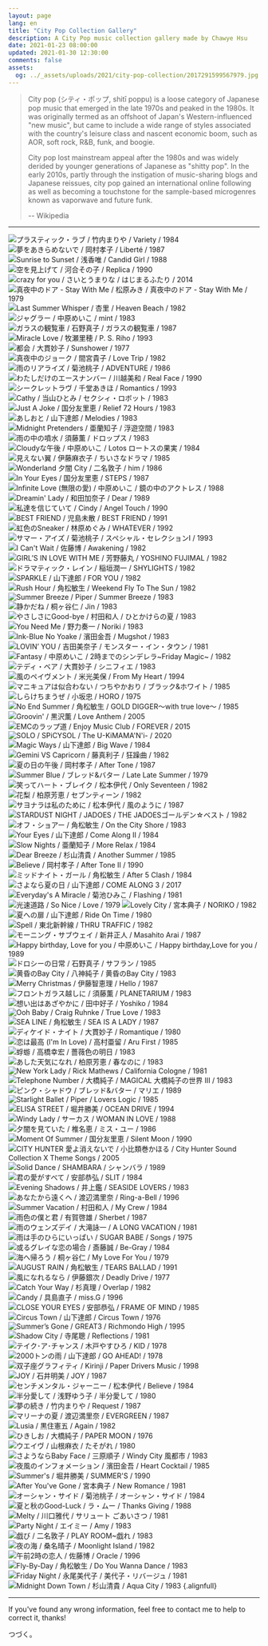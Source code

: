 ```yaml
---
layout: page
lang: en
title: "City Pop Collection Gallery"
description: A City Pop music collection gallery made by Chawye Hsu
date: 2021-01-23 08:00:00
updated: 2021-01-30 12:30:00
comments: false
assets:
  og: ../_assets/uploads/2021/city-pop-collection/2017291599567979.jpg
---
```


> City pop (シティ・ポップ, shitī poppu) is a loose category of Japanese pop music
> that emerged in the late 1970s and peaked in the 1980s. It was originally termed
> as an offshoot of Japan's Western-influenced "new music", but came to include a
> wide range of styles associated with the country's leisure class and nascent
> economic boom, such as AOR, soft rock, R&B, funk, and boogie.
> 
> City pop lost mainstream appeal after the 1980s and was widely derided by younger
> generations of Japanese as "shitty pop". In the early 2010s, partly through the
> instigation of music-sharing blogs and Japanese reissues, city pop gained an
> international online following as well as becoming a touchstone for the
> sample-based microgenres known as vaporwave and future funk.
> 
> -- Wikipedia

---

![プラスティック・ラブ / 竹内まりや / Variety / 1984](../_assets/uploads/2021/city-pop-collection/2017291599567979.jpg)
![夢をあきらめないで / 岡村孝子 / Liberté / 1987](../_assets/uploads/2021/city-pop-collection/314579307181533047502594.jpg)
![Sunrise to Sunset / 浅香唯 / Candid Girl / 1988](../_assets/uploads/2021/city-pop-collection/3566781259138562.jpg)
![空を見上げて / 河合その子 / Replica / 1990](../_assets/uploads/2021/city-pop-collection/3651831263883865.jpg)
![crazy for you / さいとうまりな / はじまるふたり / 2014](../_assets/uploads/2021/city-pop-collection/5052811516505281.jpg)
![真夜中のドア - Stay With Me / 松原みき / 真夜中のドア - Stay With Me / 1979](../_assets/uploads/2021/city-pop-collection/56437151480656801.jpg)
![Last Summer Whisper / 杏里 / Heaven Beach / 1982](../_assets/uploads/2021/city-pop-collection/3545451257832145.jpg)
![ジャグラー / 中原めいこ / mint / 1983](../_assets/uploads/2021/city-pop-collection/5257401341395836.jpg)
![ガラスの観覧車 / 石野真子 / ガラスの観覧車 / 1987](../_assets/uploads/2021/city-pop-collection/956347295320534643.jpg)
![Miracle Love / 牧瀬里穂 / P. S. Riho / 1993](../_assets/uploads/2021/city-pop-collection/3468554634594230523.jpg)
![都会 / 大貫妙子 / Sunshower / 1977](../_assets/uploads/2021/city-pop-collection/3784311272269858.jpg)
![真夜中のジョーク / 間宮貴子 / Love Trip / 1982](../_assets/uploads/2021/city-pop-collection/21002849541456824307.jpg)
![雨のリアライズ / 菊池桃子 / ADVENTURE / 1986](../_assets/uploads/2021/city-pop-collection/3537061335345304.jpg)
![わたしだけのエースナンバー / 川越美和 / Real Face / 1990](../_assets/uploads/2021/city-pop-collection/5114991336032766.jpg)
![シークレットラヴ / 千堂あきほ / Romantics / 1993](../_assets/uploads/2021/city-pop-collection/4705072361370507237.jpg)
![Cathy / 当山ひとみ / セクシィ・ロボット / 1983](../_assets/uploads/2021/city-pop-collection/17738741031501669704.jpg)
![Just A Joke / 国分友里恵 / Relief 72 Hours / 1983](../_assets/uploads/2021/city-pop-collection/21002848161456818245.jpg)
![あしおと / 山下達郎 / Melodies / 1983](../_assets/uploads/2021/city-pop-collection/3045001497869440.jpg)
![Midnight Pretenders / 亜蘭知子 / 浮遊空間 / 1983](../_assets/uploads/2021/city-pop-collection/21027782021586524113.jpg)
![雨の中の噴水 / 須藤薫 / ドロップス / 1983](../_assets/uploads/2021/city-pop-collection/16284004741428400474.jpg)
![Cloudyな午後 / 中原めいこ / Lotos ロートスの果実 / 1984](../_assets/uploads/2021/city-pop-collection/5257411341395844.jpg)
![見えない翼 / 伊藤麻衣子 / ちいさなドラマ / 1985](../_assets/uploads/2021/city-pop-collection/4150471291800882.jpg)
![Wonderland 夕闇 City / 二名敦子 / him / 1986](../_assets/uploads/2021/city-pop-collection/21002878781457321160.jpg)
![In Your Eyes / 国分友里恵 / STEPS / 1987](../_assets/uploads/2021/city-pop-collection/9070501405907050.jpg)
![Infinite Love (無限の愛) / 中原めいこ / 鏡の中のアクトレス / 1988](../_assets/uploads/2021/city-pop-collection/5257911341455114.jpg)
![Dreamin' Lady / 和田加奈子 / Dear / 1989](../_assets/uploads/2021/city-pop-collection/4668491316497691.jpg)
![私達を信じていて / Cindy / Angel Touch / 1990](../_assets/uploads/2021/city-pop-collection/21002848741456820737.jpg)
![BEST FRIEND / 児島未散 / BEST FRIEND / 1991](../_assets/uploads/2021/city-pop-collection/2703309411370330941.jpg)
![虹色のSneaker / 林原めぐみ / WHATEVER / 1992](../_assets/uploads/2021/city-pop-collection/3675021265253450.jpg)
![サマー・アイズ / 菊池桃子 / スペシャル・セレクションI / 1993](../_assets/uploads/2021/city-pop-collection/3536641401419808.jpg)
![I Can't Wait / 佐藤博 / Awakening / 1982](../_assets/uploads/2021/city-pop-collection/21002348161539303944.jpg)
![GIRL’S IN LOVE WITH ME / 芳野藤丸 / YOSHINO FUJIMAL / 1982](../_assets/uploads/2021/city-pop-collection/3828641275291055.jpg)
![ドラマティック・レイン / 稲垣潤一 / SHYLIGHTS / 1982](../_assets/uploads/2021/city-pop-collection/4157081292225009.jpg)
![SPARKLE / 山下達郎 / FOR YOU / 1982](../_assets/uploads/2021/city-pop-collection/59783774883702921504150395.jpg)
![Rush Hour / 角松敏生 / Weekend Fly To The Sun / 1982](../_assets/uploads/2021/city-pop-collection/3270841598724415.jpg)
![Summer Breeze / Piper / Summer Breeze / 1983](../_assets/uploads/2021/city-pop-collection/21002848921576814455.jpg)
![静かだね / 桐ヶ谷仁 / Jin / 1983](../_assets/uploads/2021/city-pop-collection/5774427874327831517810916.jpg)
![やさしさにGood-bye / 村田和人 / ひとかけらの夏 / 1983](../_assets/uploads/2021/city-pop-collection/19995681499056186.jpg)
![You Need Me / 野力奏一 / Noriki / 1983](../_assets/uploads/2021/city-pop-collection/21002833141589609372.jpg)
![Ink-Blue No Yoake / 濱田金吾 / Mugshot / 1983](../_assets/uploads/2021/city-pop-collection/21002064041443006067.jpg)
![LOVIN’ YOU / 吉田美奈子 / モンスター・イン・タウン / 1981](../_assets/uploads/2021/city-pop-collection/4222781296096979.jpg)
![Fantasy / 中原めいこ / 2時までのシンデレラ~Friday Magic~ / 1982](../_assets/uploads/2021/city-pop-collection/5257381341395618.jpg)
![テディ・ベア / 大貫妙子 / シニフィエ / 1983](../_assets/uploads/2021/city-pop-collection/3361051507998364.jpg)
![風のペイヴメント / 米光美保 / From My Heart / 1994](../_assets/uploads/2021/city-pop-collection/4664951316403972.jpg)
![マニキュアは似合わない / つちやかおり / ブラック&ホワイト / 1985](../_assets/uploads/2021/city-pop-collection/67031841506430768.jpg)
![しらけちまうぜ / 小坂忠 / HORO / 1975](../_assets/uploads/2021/city-pop-collection/59839880791917721504234303.jpg)
![No End Summer / 角松敏生 / GOLD DIGGER～with true love～ / 1985](../_assets/uploads/2021/city-pop-collection/5967698214508971504081657.jpg)
![Groovin' / 黒沢薫 / Love Anthem / 2005](../_assets/uploads/2021/city-pop-collection/200356200706281122222184.jpg)
![EMCのラップ道 / Enjoy Music Club / FOREVER / 2015](../_assets/uploads/2021/city-pop-collection/4740221468474023.jpg)
![SOLO / SPiCYSOL / The U-KiMAMA'N'i- / 2020](../_assets/uploads/2021/city-pop-collection/54313581583412418.jpg)
![Magic Ways / 山下達郎 / Big Wave / 1984](../_assets/uploads/2021/city-pop-collection/3045021507701978.jpg)
![Gemini VS Capricorn / 藤真利子 / 狂躁曲 / 1982](../_assets/uploads/2021/city-pop-collection/4925841593522364.jpg)
![夏の日の午後 / 岡村孝子 / After Tone / 1987](../_assets/uploads/2021/city-pop-collection/200356200708171602318807.jpg)
![Summer Blue / ブレッド&バター / Late Late Summer / 1979](../_assets/uploads/2021/city-pop-collection/89815191480293581.jpg)
![笑ってハート・ブレイク / 松本伊代 / Only Seventeen / 1982](../_assets/uploads/2021/city-pop-collection/12891488961389148896.jpg)
![花梨 / 柏原芳恵 / セブンティーン / 1982](../_assets/uploads/2021/city-pop-collection/3269811372152053.jpg)
![サヨナラは私のために / 松本伊代 / 風のように / 1987](../_assets/uploads/2021/city-pop-collection/79853740307111533279673613.jpg)
![STARDUST NIGHT / JADOES / THE JADOESゴールデン☆ベスト / 1982](../_assets/uploads/2021/city-pop-collection/4907661328089571.jpg)
![オフ・ショアー / 角松敏生 / On the City Shore / 1983](../_assets/uploads/2021/city-pop-collection/59804440719551504234764.jpg)
![Your Eyes / 山下達郎 / Come Along II / 1984](../_assets/uploads/2021/city-pop-collection/13358031391530245741.jpg)
![Slow Nights / 亜蘭知子 / More Relax / 1984](../_assets/uploads/2021/city-pop-collection/77408671506658529.jpg)
![Dear Breeze / 杉山清貴 / Another Summer / 1985](../_assets/uploads/2021/city-pop-collection/12621061497224696.jpg)
![Believe / 岡村孝子 / After Tone II / 1990](../_assets/uploads/2021/city-pop-collection/3934081280734394.jpg)
![ミッドナイト・ガール / 角松敏生 / After 5 Clash / 1984](../_assets/uploads/2021/city-pop-collection/3279321598722953.jpg)
![さよなら夏の日 / 山下達郎 / COME ALONG 3 / 2017](../_assets/uploads/2021/city-pop-collection/1068304415023661416369.jpg)
![Everyday's A Miracle / 菊池ひみこ / Flashing / 1981](../_assets/uploads/2021/city-pop-collection/81842401488259247.jpg)
![光速道路 / So Nice / Love / 1979](../_assets/uploads/2021/city-pop-collection/21003794791548072365.jpg)
![Lovely City / 宮本典子 / NORIKO / 1982](../_assets/uploads/2021/city-pop-collection/5841384381384138444.jpg)
![夏への扉 / 山下達郎 / Ride On Time / 1980](../_assets/uploads/2021/city-pop-collection/24705961551263047.jpg)
![Spell / 東北新幹線 / THRU TRAFFIC / 1982](../_assets/uploads/2021/city-pop-collection/21002849441456823736.jpg)
![モーニング・サブウェイ / 新井正人 / Masahito Arai / 1987](../_assets/uploads/2021/city-pop-collection/1382030615727595137894.jpg)
![Happy birthday, Love for you / 中原めいこ / Happy birthday,Love for you / 1989](../_assets/uploads/2021/city-pop-collection/3958531281672931.jpg)
![ドロシーの日常 / 石野真子 / サフラン / 1985](../_assets/uploads/2021/city-pop-collection/3934591280736321.jpg)
![黄昏のBay City / 八神純子 / 黄昏のBay City / 1983](../_assets/uploads/2021/city-pop-collection/9947741501607546.jpg)
![Merry Christmas / 伊藤智恵理 / Hello / 1987](../_assets/uploads/2021/city-pop-collection/4501351437985121.jpg)
![フロントガラス越しに / 須藤薫 / PLANETARIUM / 1983](../_assets/uploads/2021/city-pop-collection/13314122261431412226.jpg)
![想い出はあざやかに / 田中好子 / Yoshiko / 1984](../_assets/uploads/2021/city-pop-collection/4421541305861240.jpg)
![Ooh Baby / Craig Ruhnke / True Love / 1983](../_assets/uploads/2021/city-pop-collection/21029765211601798235.jpg)
![SEA LINE / 角松敏生 / SEA IS A LADY / 1987](../_assets/uploads/2021/city-pop-collection/3540351257403142.jpg)
![ディケイド・ナイト / 大貫妙子 / Romantique / 1980](../_assets/uploads/2021/city-pop-collection/5991650078566901502702682.jpg)
![恋は最高 (I'm In Love) / 高村亜留 / Aru First / 1985](../_assets/uploads/2021/city-pop-collection/21002182981444718348.jpg)
![蜉蝣 / 高橋幸宏 / 薔薇色の明日 / 1983](../_assets/uploads/2021/city-pop-collection/3977761539786294.jpg)
![あした天気になれ / 柏原芳恵 / 春なのに / 1983](../_assets/uploads/2021/city-pop-collection/4975661372151978.jpg)
![New York Lady / Rick Mathews / California Cologne / 1981](../_assets/uploads/2021/city-pop-collection/4240801544424080.jpg)
![Telephone Number / 大橋純子 / MAGICAL 大橋純子の世界 III / 1983](../_assets/uploads/2021/city-pop-collection/61467221497497295.jpg)
![ピンク・シャドウ / ブレッド&バター / マリエ / 1989](../_assets/uploads/2021/city-pop-collection/5555401352791420.jpg)
![Starlight Ballet / Piper / Lovers Logic / 1985](../_assets/uploads/2021/city-pop-collection/39542131479073464.jpg)
![ELISA STREET / 堀井勝美 / OCEAN DRIVE / 1994](../_assets/uploads/2021/city-pop-collection/21002494761450766058.jpg)
![Windy Lady / サーカス / WOMAN IN LOVE / 1988](../_assets/uploads/2021/city-pop-collection/3659952171365995217.jpg)
![夕闇を見ていた / 椎名恵 / ミス・ユー / 1986](../_assets/uploads/2021/city-pop-collection/4711901318493679.jpg)
![Moment Of Summer / 国分友里恵 / Silent Moon / 1990](../_assets/uploads/2021/city-pop-collection/10019374481511887441.jpg)
![CITY HUNTER 愛よ消えないで / 小比類巻かほる / City Hunter Sound Collection X Theme Songs / 2005](../_assets/uploads/2021/city-pop-collection/4388241304493189.jpg)
![Solid Dance / SHAMBARA / シャンバラ / 1989](../_assets/uploads/2021/city-pop-collection/21002802241456205690.jpg)
![君の愛がすべて / 安部恭弘 / SLIT / 1984](../_assets/uploads/2021/city-pop-collection/3467911252895417.jpg)
![Evening Shadows / 井上鑑 / SEASIDE LOVERS / 1983](../_assets/uploads/2021/city-pop-collection/7734503541564498864.jpg)
![あなたから遠くへ / 渡辺満里奈 / Ring-a-Bell / 1996](../_assets/uploads/2021/city-pop-collection/21003803281471487853.jpg)
![Summer Vacation / 村田和人 / My Crew / 1984](../_assets/uploads/2021/city-pop-collection/5350469631435046963.jpg)
![雨色の僕と君 / 有賀啓雄 / Sherbet / 1987](../_assets/uploads/2021/city-pop-collection/6107221530175284.jpg)
![雨のウェンズデイ / 大滝詠一 / A LONG VACATION / 1981](../_assets/uploads/2021/city-pop-collection/4212991295517081.jpg)
![雨は手のひらにいっぱい / SUGAR BABE / Songs / 1975](../_assets/uploads/2021/city-pop-collection/66579691485999946.jpg)
![或るグレイな恋の場合 / 斎藤誠 / Be-Gray / 1984](../_assets/uploads/2021/city-pop-collection/24871531532920636.jpg)
![海へ帰ろう / 桐ヶ谷仁 / My Love For You / 1979](../_assets/uploads/2021/city-pop-collection/13464611515554913.jpg)
![AUGUST RAIN / 角松敏生 / TEARS BALLAD / 1991](../_assets/uploads/2021/city-pop-collection/3540621257406355.jpg)
![風になれるなら / 伊藤銀次 / Deadly Drive / 1977](../_assets/uploads/2021/city-pop-collection/17240712541499147535.jpg)
![Catch Your Way / 杉真理 / Overlap / 1982](../_assets/uploads/2021/city-pop-collection/3839051564383905.jpg)
![Candy / 具島直子 / miss.G / 1996](../_assets/uploads/2021/city-pop-collection/4018361284369945.jpg)
![CLOSE YOUR EYES / 安部恭弘 / FRAME OF MIND / 1985](../_assets/uploads/2021/city-pop-collection/3467951252895713.jpg)
![Circus Town / 山下達郎 / Circus Town / 1976](../_assets/uploads/2021/city-pop-collection/4331513711514300511.jpg)
![Summer’s Gone / GREAT3 / Richmondo High / 1995](../_assets/uploads/2021/city-pop-collection/20660191541366019154.jpg)
![Shadow City / 寺尾聰 / Reflections / 1981](../_assets/uploads/2021/city-pop-collection/4668061316490443.jpg)
![テイク･ア･チャンス / 木戸やすひろ / KID / 1978](../_assets/uploads/2021/city-pop-collection/21177031519889067.jpg)
![2000トンの雨 / 山下達郎 / GO AHEAD! / 1978](../_assets/uploads/2021/city-pop-collection/5991686534286022071502703247.jpg)
![双子座グラフィティ / Kirinji / Paper Drivers Music / 1998](../_assets/uploads/2021/city-pop-collection/5473041495547304.jpg)
![JOY / 石井明美 / JOY / 1987](../_assets/uploads/2021/city-pop-collection/3367699971436769997.jpg)
![センチメンタル・ジャーニー / 松本伊代 / Believe / 1984](../_assets/uploads/2021/city-pop-collection/4715591318842934.jpg)
![半分愛して / 浅野ゆう子 / 半分愛して / 1980](../_assets/uploads/2021/city-pop-collection/4361551302772768.jpg)
![夢の続き / 竹内まりや / Request / 1987](../_assets/uploads/2021/city-pop-collection/2017281372152212.jpg)
![マリーナの夏 / 渡辺満里奈 / EVERGREEN / 1987](../_assets/uploads/2021/city-pop-collection/4623731314341249.jpg)
![Lusia / 黒住憲五 / Again / 1982](../_assets/uploads/2021/city-pop-collection/21002557701499058918.jpg)
![ひきしお / 大橋純子 / PAPER MOON / 1976](../_assets/uploads/2021/city-pop-collection/4217681566313481.jpg)
![ウエイヴ / 山根麻衣 / たそがれ / 1980](../_assets/uploads/2021/city-pop-collection/19790436121517582475.jpg)
![さようならBaby Face / 三原順子 / Windy City 風都市 / 1983](../_assets/uploads/2021/city-pop-collection/21001792811439791638.jpg)
![夜風のインフォメーション / 濱田金吾 / Heart Cocktail / 1985](../_assets/uploads/2021/city-pop-collection/21002064021443006061.jpg)
![Summer's / 堀井勝美 / SUMMER'S / 1990](../_assets/uploads/2021/city-pop-collection/21002494901450766938.jpg)
![After You've Gone / 宮本典子 / New Romance / 1981](../_assets/uploads/2021/city-pop-collection/21002802341456206042.jpg)
![オーシャン・サイド / 菊池桃子 / オーシャン・サイド / 1984](../_assets/uploads/2021/city-pop-collection/3537091598188238.jpg)
![夏と秋のGood-Luck / ラ・ムー / Thanks Giving / 1988](../_assets/uploads/2021/city-pop-collection/81563451504518788.jpg)
![Melty / 川口雅代 / サリュート ごあいさつ / 1981](../_assets/uploads/2021/city-pop-collection/15091181499560259.jpg)
![Party Night / エイミー / Amy / 1983](../_assets/uploads/2021/city-pop-collection/1187656715310300533860.jpg)
![戯び / 二名敦子 / PLAY ROOM~戯れ / 1983](../_assets/uploads/2021/city-pop-collection/9047141881404714188.jpg)
![夜の海 / 桑名晴子 / Moonlight Island / 1982](../_assets/uploads/2021/city-pop-collection/21002833161456729142.jpg)
![午前2時の恋人 / 佐藤博 / Oracle / 1996](../_assets/uploads/2021/city-pop-collection/21002348281539303564.jpg)
![Fly-By-Day / 角松敏生 / Do You Wanna Dance / 1983](../_assets/uploads/2021/city-pop-collection/21024117391609685747.jpg)
![Friday Night / 永尾美代子 / 美代子・リバージュ / 1981](../_assets/uploads/2021/city-pop-collection/68335581481131536.jpg)
![Midnight Down Town / 杉山清貴 / Aqua City / 1983](../_assets/uploads/2021/city-pop-collection/1495121315846281406633.jpg)
{.alignfull}

---

If you've found any wrong information, feel free to contact me to help to correct it, thanks!

つづく。


<style scoped>
.page-body p {
  text-align: justify;
}

.md-gallery {
  margin-bottom: var(--gap-m);
  display: grid;
  grid-gap: var(--gap-m);
  grid-template-columns: repeat(auto-fit, minmax(320px, 1fr));
}

.md-gallery figure {
  position: relative;
  margin-bottom: 0;
}

.md-gallery figure img {
  cursor: pointer;
  height: 100%;
  width: 100%;
  object-fit: cover;
}

.md-gallery figure figcaption {
  background: linear-gradient(transparent 0%, rgba(0, 0, 0, 0.7) 100%);
  text-align: left;
  padding: var(--gap-s);
  color: #fff;
  position: absolute;
  bottom: 0;
  left: 0;
  right: 0;
  opacity: 1;
  word-break: break-all;
}

.md-gallery.alignfull {
  padding-left: var(--gap-m);
  padding-right: var(--gap-m);
}
</style>
